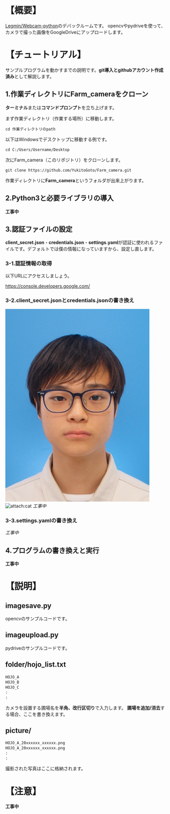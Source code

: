 # 【概要】
[Legmin/Webcam-python](https://github.com/Legmin/Webcam-python.git)のデバックルームです。
opencvやpydriveを使って、カメラで撮った画像をGoogleDriveにアップロードします。

# 【チュートリアル】
サンプルプログラムを動かすまでの説明です。**git導入とgithubアカウント作成済み**として解説します。
## 1.作業ディレクトリにFarm_cameraをクローン
**ターミナル**または**コマンドプロンプト**を立ち上げます。

まず作業ディレクトリ（作業する場所）に移動します。
```
cd 作業ディレクトリのpath
```
以下はWindowsでデスクトップに移動する例です。
```
cd C:/Users/Username/Desktop
```
次にFarm_camera（このリポジトリ）をクローンします。
```
git clone https://github.com/YukitoGoto/Farm_camera.git
```
作業ディレクトリに**Farm_camera**というフォルダが出来上がります。
## 2.Python3と必要ライブラリの導入
**工事中**
## 3.認証ファイルの設定
**client_secret.json**・**credentials.json**・**settings.yaml**が認証に使われるファイルです。デフォルトでは僕の情報になっていますから、設定し直します。
### 3-1.認証情報の取得
以下URLにアクセスしましょう。

https://console.developers.google.com/
### 3-2.client_secret.jsonとcredentials.jsonの書き換え
![alt](https://github.com/YukitoGoto/Farm_camera/blob/master/picture/test.jpg)
<img src="attach:test.jpg" alt="attach:cat" title="attach:cat" width="200" height="200">
*工事中*
### 3-3.settings.yamlの書き換え
*工事中*
## 4.プログラムの書き換えと実行
**工事中**
# 【説明】
## imagesave.py
opencvのサンプルコードです。
## imageupload.py
pydriveのサンプルコードです。
## folder/hojo_list.txt
```
HOJO_A
HOJO_B
HOJO_C
:
:
```
カメラを設置する圃場名を**半角、改行区切り**で入力します。
**圃場を追加/消去**する場合、ここを書き換えます。
## picture/
```
HOJO_A_20xxxxxx_xxxxxx.png
HOJO_A_20xxxxxx_xxxxxx.png
:
:
```
撮影された写真はここに格納されます。
# 【注意】
**工事中**